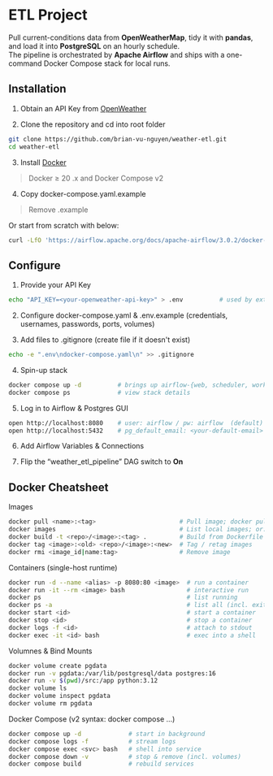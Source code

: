 # ETL Project

Pull current-conditions data from **OpenWeatherMap**, tidy it with **pandas**, and load it into **PostgreSQL** on an hourly schedule.  
The pipeline is orchestrated by **Apache Airflow** and ships with a one-command Docker Compose stack for local runs.


## Installation

1. Obtain an API Key from [OpenWeather](https://openweathermap.org/)

2. Clone the repository and cd into root folder
```bash
git clone https://github.com/brian-vu-nguyen/weather-etl.git
cd weather-etl
```

3. Install [Docker](https://www.docker.com/get-started/)
>Docker ≥ 20 .x and Docker Compose v2

4. Copy docker-compose.yaml.example
> Remove .example

Or start from scratch with below:
``` bash
curl -LfO 'https://airflow.apache.org/docs/apache-airflow/3.0.2/docker-compose.yaml' 
```


## Configure
1. Provide your API Key
```bash
echo "API_KEY=<your-openweather-api-key>" > .env          # used by extract.py
```

2. Configure docker-compose.yaml & .env.example (credentials, usernames, passwords, ports, volumes)

3. Add files to .gitignore (create file if it doesn't exist)
```bash
echo -e ".env\ndocker-compose.yaml\n" >> .gitignore
```

4. Spin-up stack
```bash
docker compose up -d          # brings up airflow-{web, scheduler, worker}, postgres, pgadmin
docker compose ps             # view stack details
```

5. Log in to Airflow & Postgres GUI
```bash
open http://localhost:8080    # user: airflow / pw: airflow  (default)
open http://localhost:5432    # pg_default_email: <your-default-email> / pg_default_pw: <your-default-pw>
```

6. Add Airflow Variables & Connections  

7. Flip the “weather_etl_pipeline” DAG switch to **On**


## Docker Cheatsheet
Images
```bash
docker pull <name>:<tag>                       # Pull image; docker pull python:3.12-slim
docker images                                  # List local images; or: docker image ls
docker build -t <repo>/<image>:<tag> .         # Build from Dockerfile
docker tag <image>:<old> <repo>/<image>:<new>  # Tag / retag images
docker rmi <image_id|name:tag>                 # Remove image
```

Containers (single-host runtime)
```bash
docker run -d --name <alias> -p 8080:80 <image>  # run a container
docker run -it --rm <image> bash                 # interactive run
docker ps                                        # list running
docker ps -a                                     # list all (incl. exited)
docker start <id>                                # start a container
docker stop <id>                                 # stop a container
docker logs -f <id>                              # attach to stdout
docker exec -it <id> bash                        # exec into a shell
```

Volumnes & Bind Mounts
```bash
docker volume create pgdata
docker run -v pgdata:/var/lib/postgresql/data postgres:16
docker run -v $(pwd)/src:/app python:3.12
docker volume ls
docker volume inspect pgdata
docker volume rm pgdata
```

Docker Compose (v2 syntax: docker compose ...)
```bash
docker compose up -d             # start in background
docker compose logs -f           # stream logs
docker compose exec <svc> bash   # shell into service
docker compose down -v           # stop & remove (incl. volumes)
docker compose build             # rebuild services
```